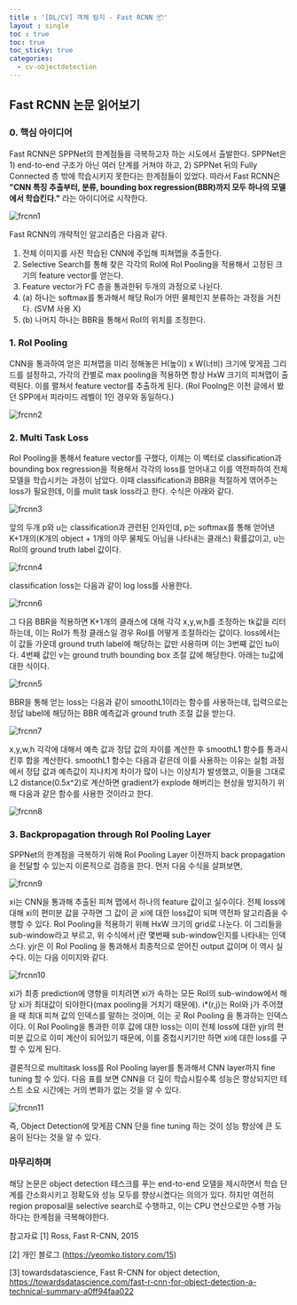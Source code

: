 ```yaml
---
title : '[DL/CV] 객체 탐지 - Fast RCNN 📦'
layout : single
toc : true
toc: true
toc_sticky: true
categories:
  - cv-objectdetection
---
```

## Fast RCNN 논문 읽어보기

### 0. 핵심 아이디어

Fast RCNN은 SPPNet의 한계점들을 극복하고자 하는 시도에서 출발한다. SPPNet은 1) end-to-end 구조가 아닌 여러 단계를 거쳐야 하고, 2) SPPNet 뒤의 Fully Connected 층 밖에 학습시키지 못한다는 한계점들이 있었다. 따라서 Fast RCNN은 **"CNN 특징 추출부터, 분류, bounding box regression(BBR)까지 모두 하나의 모델에서 학습킨다."** 라는 아이디어로 시작한다.

![frcnn1](https://user-images.githubusercontent.com/77332628/205485379-88037e19-cce3-4dec-bd10-ee8a25e3d33e.png)

Fast RCNN의 개략적인 알고리즘은 다음과 같다.
1. 전체 이미지를 사전 학습된 CNN에 주입해 피쳐맵을 추출한다.
2. Selective Search를 통해 찾은 각각의 RoI에 RoI Pooling을 적용해서 고정된 크기의 feature vector를 얻는다.
3. Feature vector가 FC 층을 통과한뒤 두개의 과정으로 나뉜다.
4. (a) 하나는 softmax를 통과해서 해당 RoI가 어떤 물체인지 분류하는 과정을 거친다. (SVM 사용 X)
5. (b) 나머지 하나는 BBR을 통해서 RoI의 위치를 조정한다.

### 1. RoI Pooling
CNN을 통과하여 얻은 피쳐맵을 미리 정해놓은 H(높이) x W(너비) 크기에 맞게끔 그리드를 설정하고, 가각의 칸별로 max pooling을 적용하면 항상 HxW 크기의 피쳐맵이 출력된다. 이를 펼쳐서 feature vector를 추출하게 된다. (RoI Poolng은 이전 글에서 봤던 SPP에서 피라미드 레벨이 1인 경우와 동일하다.)

![frcnn2](https://user-images.githubusercontent.com/77332628/205485380-a748b937-9492-4337-866d-bd8711df123e.png)

### 2. Multi Task Loss
RoI Pooling을 통해서 feature vector를 구했다, 이제는 이 벡터로 classification과 bounding box regression을 적용해서 각각의 loss를 얻어내고 이를 역전파하여 전체 모델을 학습시키는 과정이 남았다. 이때 classification과 BBR을 적절하게 엮어주는 loss가 필요한데, 이를 mulit task loss라고 한다. 수식은 아래와 같다.

![frcnn3](https://user-images.githubusercontent.com/77332628/205485381-667f5ce4-7fe7-45e0-b118-f62f83b39412.png)

앞의 두개 p와 u는 classification과 관련된 인자인데, p는 softmax를 통해 얻어낸 K+1개의(K개의 object + 1개의 아무 물체도 아님을 나타내는 클래스) 확률값이고, u는 RoI의 ground truth label 값이다.

![frcnn4](https://user-images.githubusercontent.com/77332628/205485384-1bd6589d-29b0-478e-bcd4-f3235efbc9d3.png)

classification loss는 다음과 같이 log loss를 사용한다.

![frcnn6](https://user-images.githubusercontent.com/77332628/205485386-43284c93-a139-44c3-85fd-3875f770ffd3.png)

그 다음 BBR을 적용하면 K+1개의 클래스에 대해 각각 x,y,w,h를 조정하는 tk값을 리터하는데, 이는 RoI가 특정 클래스일 경우 RoI를 어떻게 조절하라는 값이다. loss에서는 이 값들 가운데 ground truth label에 해당하는 값만 사용하며 이는 3번째 값인 tu이다. 4번째 값인 v는 ground truth bounding box 조절 값에 해당한다. 아래는 tu값에 대한 식이다.

![frcnn5](https://user-images.githubusercontent.com/77332628/205485385-6bac201b-af2e-4f98-b8a8-649a33f1a1e0.png)

BBR을 통해 얻는 loss는 다음과 같이 smoothL1이라는 함수를 사용하는데, 입력으로는 정답 label에 해당하는 BBR 예측값과 ground truth 조절 값을 받는다.

![frcnn7](https://user-images.githubusercontent.com/77332628/205485387-77274b22-0719-44f2-ac92-b29a840b4a92.png)

x,y,w,h 각각에 대해서 예측 값과 정답 값의 차이를 계산한 후 smoothL1 함수를 통과시킨후 합을 계산한다. smoothL1 함수는 다음과 같은데 이를 사용하는 이유는 실험 과정에서 정답 값과 예측값이 지나치게 차이가 많이 나는 이상치가 발생했고, 이들을 그대로 L2 distance(0.5x^2)로 계산하면 gradient가 explode 해버리는 현상을 방지하기 위해 다음과 같은 함수를 사용한 것이라고 한다.

![frcnn8](https://user-images.githubusercontent.com/77332628/205485388-8489468d-2ff8-4c33-a82d-8448d7b553d9.png)

### 3. Backpropagation through RoI Pooling Layer
SPPNet의 한계점을 극복하기 위해 RoI Pooling Layer 이전까지 back propagation을 전달할 수 있는지 이론적으로 검증을 한다. 먼저 다음 수식을 살펴보면,

![frcnn9](https://user-images.githubusercontent.com/77332628/205485390-f3a0c3bf-8c1a-42e1-86e3-641a0c8d943c.png)

xi는 CNN을 통과해 추출된 피쳐 맵에서 하나의 feature 값이고 실수이다. 전체 loss에 대해 xi의 편미분 값을 구하면 그 값이 곧 xi에 대한 loss값이 되며 역전파 알고리즘을 수행할 수 있다. RoI Pooling을 적용하기 위해 HxW 크기의 grid로 나눈다. 이 그리들을 sub-window라고 부르고, 위 수식에서 j란 몇번째 sub-window인지를 나타내는 인덱스다. yjr은 이 RoI Pooling
을 통과해서 최종적으로 얻어진 output 값이며 이 역시 실수다. 이는 다음 이미지와 같다.

![frcnn10](https://user-images.githubusercontent.com/77332628/205485391-9168fdcd-114a-4678-98ec-30406df889cc.png)

xi가 최종 prediction에 영향을 미치려면 xi가 속하는 모든 RoI의 sub-window에서 해당 xi가 최대값이 되야한다(max pooling을 거치기 때문에). i*(r,j)는 RoI와 j가 주어졌을 때 최대 피쳐 값의 인덱스를 말하는 것이며, 이는 곳 RoI Pooling
을 통과하는 인덱스이다. 이 RoI Pooling을 통과한 이후 값에 대한 loss는 이미 전체 loss에 대한 yjr의 편미분 값으로 이미 계산이 되어있기 때문에, 이를 중첩시키기만 하면 xi에 대한 loss를 구할 수 있게 된다.

결론적으로 multitask loss를 RoI Pooling layer를 통과해서 CNN layer까지 fine tuning 할 수 있다. 다음 표를 보면 CNN을 더 깊이 학습시킬수록 성능은 향상되지만 테스트 소요 시간에는 거의 변화가 없는 것을 알 수 있다. 

![frcnn11](https://user-images.githubusercontent.com/77332628/205485393-eb6838e8-b1cc-4a22-bec7-6514e58396df.png)

즉, Object Detection에 맞게끔 CNN 단을 fine tuning 하는 것이 성능 향상에 큰 도움이 된다는 것을 알 수 있다.

### 마무리하며

해당 논문은 object detection 테스크를 푸는 end-to-end 모델을 제시하면서 학습 단계를 간소화시키고 정확도와 성능 모두를 향상시켰다는 의의가 있다. 하지만 여전히 region proposal을 selective search로 수행하고, 이는 CPU 연산으로만 수행 가능하다는 한계점을 극복해야한다.

참고자료 
[1] Ross, Fast R-CNN, 2015

[2] 개인 블로그 (https://yeomko.tistory.com/15)

[3] towardsdatascience, Fast R-CNN for object detection, https://towardsdatascience.com/fast-r-cnn-for-object-detection-a-technical-summary-a0ff94faa022



